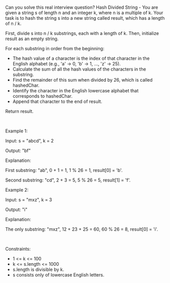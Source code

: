 Can you solve this real interview question? Hash Divided String - You are given a string s of length n and an integer k, where n is a multiple of k. Your task is to hash the string s into a new string called result, which has a length of n / k.

First, divide s into n / k substrings, each with a length of k. Then, initialize result as an empty string.

For each substring in order from the beginning:

 * The hash value of a character is the index of that character in the English alphabet (e.g., 'a' → 0, 'b' → 1, ..., 'z' → 25).
 * Calculate the sum of all the hash values of the characters in the substring.
 * Find the remainder of this sum when divided by 26, which is called hashedChar.
 * Identify the character in the English lowercase alphabet that corresponds to hashedChar.
 * Append that character to the end of result.

Return result.

 

Example 1:

Input: s = "abcd", k = 2

Output: "bf"

Explanation:

First substring: "ab", 0 + 1 = 1, 1 % 26 = 1, result[0] = 'b'.

Second substring: "cd", 2 + 3 = 5, 5 % 26 = 5, result[1] = 'f'.

Example 2:

Input: s = "mxz", k = 3

Output: "i"

Explanation:

The only substring: "mxz", 12 + 23 + 25 = 60, 60 % 26 = 8, result[0] = 'i'.

 

Constraints:

 * 1 <= k <= 100
 * k <= s.length <= 1000
 * s.length is divisible by k.
 * s consists only of lowercase English letters.